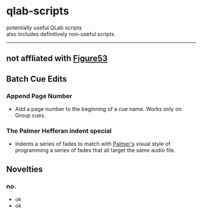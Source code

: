 # qlab-scripts
potentially useful QLab scripts  
also includes definitively non-useful scripts.

---
not affliated with [Figure53](https://figure53.com/)
---

## Batch Cue Edits

### Append Page Number  
- Add a page number to the beginning of a cue name. Works only on Group cues.

### The Palmer Hefferan indent special  
- Indents a series of fades to match with [Palmer's](https://www.palmerhefferan.com/) visual style of programming a series of fades that all target the same audio file.  

## Novelties  

### no.
- ok
- ok